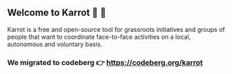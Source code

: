 ## Welcome to Karrot 🥕 👋

Karrot is a free and open-source tool for grassroots initiatives and groups of people that want to coordinate face-to-face activities on a local, autonomous and voluntary basis.

### We migrated to codeberg 👉 https://codeberg.org/karrot
